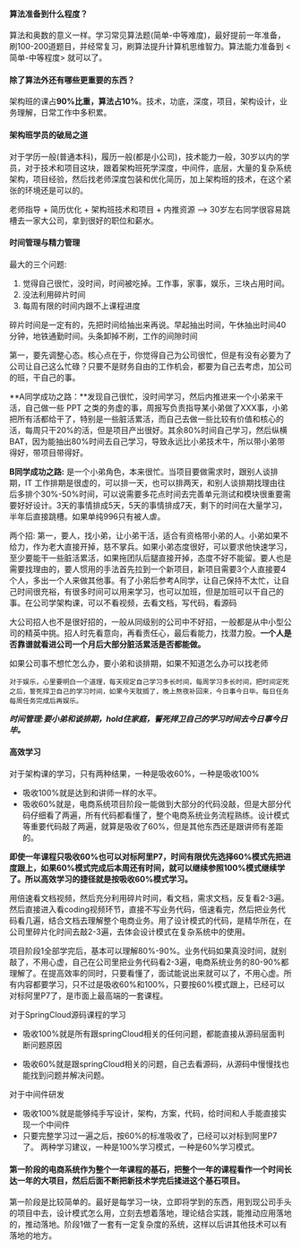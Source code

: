 #### 算法准备到什么程度？

算法和奥数的意义一样。学习常见算法题(简单-中等难度)，最好提前一年准备，刷100-200道题目，并经常复习，刷算法提升计算机思维智力。算法能力准备到  <简单-中等程度>  就可以了。

#### 除了算法外还有哪些更重要的东西？

架构班的课占**90%**比重，算法占**10%**。技术，功底，深度，项目，架构设计，业务理解，日常工作中多积累。

#### 架构班学员的破局之道

对于学历一般(普通本科)，履历一般(都是小公司)，技术能力一般，30岁以内的学员，对于技术和项目这块，跟着架构班死学深度，中间件，底层，大量的复杂系统架构，项目经验，然后找老师深度包装和优化简历，加上架构班的技术，在这个紧张的环境还是可以的。

老师指导 + 简历优化 + 架构班技术和项目 + 内推资源  -->  30岁左右同学很容易跳槽去一家大公司，拿到很好的职位和薪水。

#### 时间管理与精力管理

最大的三个问题:

1. 觉得自己很忙，没时间，时间被吃掉。工作事，家事，娱乐，三块占用时间。
2. 没法利用碎片时间
3. 每周有限的时间内跟不上课程进度

碎片时间是一定有的，先把时间给抽出来再说。早起抽出时间，午休抽出时间40分钟，地铁通勤时间。头条卸掉不刷，工作的间隙时间

第一，要先调整心态。核心点在于，你觉得自己为公司很忙，但是有没有必要为了公司让自己这么忙碌？只要不是财务自由的工作机会，都要为自己去考虑，加公司的班，干自己的事。

**A同学成功之路：**发现自己很忙，没时间学习，然后内推进来一个小弟来干活，自己做一些 PPT 之类的务虚的事，周报写负责指导某小弟做了XXX事，小弟把所有活都给干了，特别是一些脏活累活，而自己去做一些比较有价值和核心的活，每周只干20%的活，但是项目产出很好。其余80%时间自己学习，然后纵横BAT，因为能抽出80%时间去自己学习，导致永远比小弟技术牛，所以带小弟带得好，带项目带得好。

**B同学成功之路:** 是一个小弟角色，本来很忙。当项目要做需求时，跟别人谈排期，IT 工作排期是很虚的，可以排一天，也可以排两天，和别人谈排期找理由往后多排个30%-50%时间，可以说需要多花点时间去完善单元测试和模块很重要需要好好设计。3天的事情排成5天，5天的事情排成7天，剩下的时间在大量学习，半年后直接跳槽。如果单纯996只有被人虐。

两个招:
第一，要人，找小弟，让小弟干活，适合有资格带小弟的人。小弟如果不给力，作为老大直接开掉，慈不掌兵。如果小弟态度很好，可以要求他快速学习，至少要能干一些脏活累活，如果拖团队后腿直接开掉，态度不好不能留。要人也是需要找理由的，要人惯用的手法首先拉到一个新项目，新项目需要3个人直接要4个人，多出一个人来做其他事。有了小弟后参考A同学，让自己保持不太忙，让自己时间很充裕，有很多时间可以用来学习，也可以加班，但是加班可以干自己的事。在公司学架构课，可以不看视频，去看文档，写代码，看源码

大公司招人也不是很好招的，一般从同级别的公司中不好招，一般都是从中小型公司的精英中挑。招人时先看意向，再看责任心，最后看能力，找潜力股。**一个人是否靠谱就看进公司一个月后大部分脏活累活是否都能做。**

如果公司事不想忙怎么办，要小弟和谈排期，如果不知道怎么办可以找老师

`对于娱乐，心里要明白一个道理，每天规定自己学习多长时间，每周学习多长时间，把时间定死之后，誓死捍卫自己的学习时间，如果今天耽搁了，晚上熬夜补回来，今日事今日毕。每日任务每周任务完成后再娱乐。`

***时间管理:要小弟和谈排期，hold住家庭，誓死捍卫自己的学习时间去今日事今日毕。***

#### 高效学习

对于架构课的学习，只有两种结果，一种是吸收60%，一种是吸收100%

* 吸收100%就是达到和讲师一样的水平。
* 吸收60%就是，电商系统项目阶段一能做到大部分的代码没敲，但是大部分代码仔细看了两遍，所有代码都看懂了，整个电商系统业务流程熟练。设计模式等重要代码敲了两遍，就算是吸收了60%，但是其他东西还是跟讲师有差距的。

**即使一年课程只吸收60%也可以对标阿里P7，时间有限优先选择60%模式先把进度跟上，如果60%模式完成后本周还有时间，就可以继续参照100%模式继续学了。所以高效学习的捷径就是按吸收60%模式学习。**

用倍速看文档视频，然后充分利用碎片时间，看文档，需求文档，反复看2-3遍。然后直接进入看coding视频环节，直接不写业务代码，倍速看完，然后把业务代码看几遍，结合文档去理解整个电商业务。用了设计模式的代码，是精华所在，在公司里碎片化时间去敲2-3遍，去体会设计模式在复杂系统中的使用。


项目阶段1全部学完后，基本可以理解80%-90%。业务代码如果真没时间，就别敲了，不用心虚，自己在公司里把业务代码看2-3遍，电商系统业务的80-90%都理解了。在提高效率的同时，只要看懂了，面试能说出来就可以了，不用心虚。所有内容都要学习，只不过是吸收60%和100%，只要按60%模式跟上，已经可以对标阿里P7了，是市面上最高端的一套课程。

对于SpringCloud源码课程的学习

* 吸收100%就是所有跟springCloud相关的任何问题，都能直接从源码层面判断问题原因

* 吸收60%就是跟springCloud相关的问题，自己去看源码，从源码中慢慢找也能找到问题并解决问题。

对于中间件研发

* 吸收100%就是能够纯手写设计，架构，方案，代码，给时间和人手能直接实现一个中间件
* 只要完整学习过一遍之后，按60%的标准吸收了，已经可以对标到阿里P7了。
  两种学习建议，一种是100%学习模式，一种是60%学习模式。

#### 第一阶段的电商系统作为整个一年课程的基石，把整个一年的课程看作一个时间长达一年的大项目，然后后面不断把新技术学完后揉进这个基石项目。

第一阶段是比较简单的。最好是每学习一块，立即将学到的东西，用到现公司手头的项目中去，设计模式怎么用，立刻去想着落地，理论结合实践，能推动应用落地的，推动落地。阶段1做了一套有一定复杂度的系统，这样以后讲其他技术可以有落地的地方。